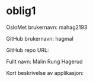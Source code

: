 # oblig1
OsloMet brukernavn: mahag2193

GitHub brukernavn: hagmal

GitHub repo URL:

Fullt navn: Malin Rung Hagerud

Kort beskrivelse av applikasjon: